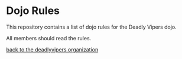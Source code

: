 Dojo Rules
==========

This repository contains a list of dojo rules for the Deadly Vipers dojo.

All members should read the rules.

[back to the deadlyvipers organization](https://github.com/deadlyvipers)
